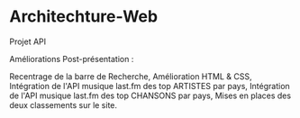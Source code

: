 # Architechture-Web
Projet API

Améliorations Post-présentation :

Recentrage de la barre de Recherche, 
Amélioration HTML & CSS, 
Intégration de l'API musique last.fm des top ARTISTES par pays,
Intégration de l'API musique last.fm des top CHANSONS par pays,
Mises en places des deux classements sur le site.
